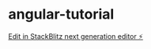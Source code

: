 # angular-tutorial

[Edit in StackBlitz next generation editor ⚡️](https://stackblitz.com/~/github.com/msaperst/angular-tutorial)